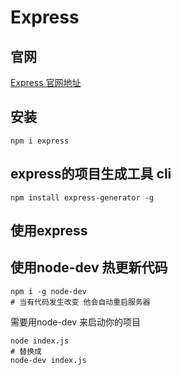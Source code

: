 # Express

## 官网

[Express 官网地址](http://www.expressjs.com.cn/)

## 安装
```shell
npm i express
```

## express的项目生成工具 cli

```shell
npm install express-generator -g
```

## 使用express


## 使用node-dev 热更新代码

```shell
npm i -g node-dev
# 当有代码发生改变 他会自动重启服务器
```

需要用node-dev 来启动你的项目

```shell
node index.js
# 替换成
node-dev index.js
```
